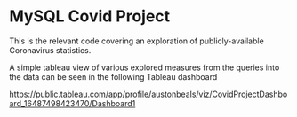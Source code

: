 # MySQL Covid Project

This is the relevant code covering an exploration of publicly-available Coronavirus statistics.

A simple tableau view of various explored measures from the queries into the data can be seen in the following Tableau dashboard

https://public.tableau.com/app/profile/austonbeals/viz/CovidProjectDashboard_16487498423470/Dashboard1
